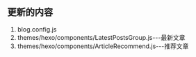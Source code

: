 ## 更新的内容
1. blog.config.js
2. themes/hexo/components/LatestPostsGroup.js---最新文章
3. themes/hexo/components/ArticleRecommend.js---推荐文章
